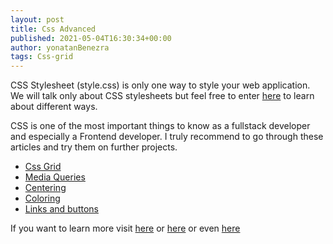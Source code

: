 ```yaml
---
layout: post
title: Css Advanced
published: 2021-05-04T16:30:34+00:00
author: yonatanBenezra
tags: Css-grid
---
```


CSS Stylesheet (style.css) is only one way to style your web application.
We will talk only about CSS stylesheets but feel free to enter [here](https://www.w3schools.com/react/react_css.asp) to learn about different ways.

CSS is one of the most important things to know as a fullstack developer and especially a Frontend developer.
I truly recommend to go through these articles and try them on further projects.
- [Css Grid](https://css-tricks.com/snippets/css/complete-guide-grid/)
- [Media Queries](https://css-tricks.com/snippets/css/media-queries-for-standard-devices/)
- [Centering](https://css-tricks.com/centering-css-complete-guide/)
- [Coloring](https://css-tricks.com/nerds-guide-color-web/)
- [Links and buttons](https://css-tricks.com/a-complete-guide-to-links-and-buttons/)

If you want to learn more visit [here](https://css-tricks.com/guides/)
or [here](https://www.htmldog.com/guides/css/advanced/) or even [here](https://www.w3schools.com/css/)

